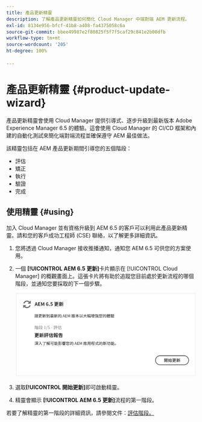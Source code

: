 ```yaml
---
title: 產品更新精靈
description: 了解產品更新精靈如何簡化 Cloud Manager 中端對端 AEM 更新流程。
exl-id: 8134e956-bfcf-41b8-a408-fa4375058c6a
source-git-commit: bbee49987e2f80825f5f7f5caf29c841e2b00dfb
workflow-type: tm+mt
source-wordcount: '205'
ht-degree: 100%

---
```



# 產品更新精靈 {#product-update-wizard}

產品更新精靈會使用 Cloud Manager 提供引導式、逐步升級到最新版本 Adobe Experience Manager 6.5 的體驗。這會使用 Cloud Manager 的 CI/CD 框架和內建的自動化測試來簡化端對端流程並確保遵守 AEM 最佳做法。

該精靈包括在 AEM 產品更新期間引導您的五個階段：

* 評估
* 矯正
* 執行
* 驗證 
* 完成

## 使用精靈 {#using}

加入 Cloud Manager 並有資格升級到 AEM 6.5 的客戶可以利用此產品更新精靈。請和您的客戶成功工程師 (CSE) 聯絡，以了解更多詳細資訊。

1. 您將透過 Cloud Manager 接收推播通知，通知您 AEM 6.5 可供您的方案使用。

1. 一個 **[!UICONTROL AEM 6.5 更新]**&#x200B;卡片顯示在 [!UICONTROL Cloud Manager] 的概觀畫面上。這張卡片將有助於追蹤您目前處於更新流程的哪個階段，並通知您要採取的下一個步驟。

   ![更新精靈卡](/help/assets/Start-Update.png)

1. 選取&#x200B;**[!UICONTROL 開始更新]**&#x200B;即可啟動精靈。

1. 精靈會顯示 **[!UICONTROL AEM 6.5 更新]**&#x200B;流程的第一階段。

若要了解精靈的第一階段的詳細資訊，請參閱文件：[評估階段。](/help/product-update-wizard/evaluation.md)
